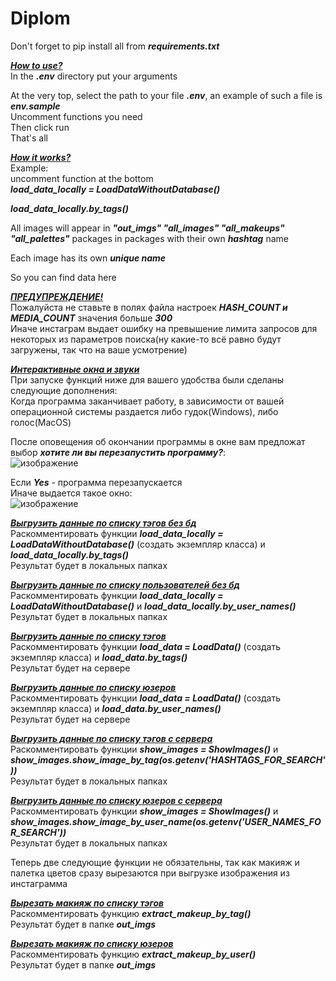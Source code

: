 # Diplom

Don't forget to pip install all from ***requirements.txt***

***<ins>How to use?</ins>***  
In the ***.env*** directory put your arguments  

At the very top, select the path to your file ***.env***, an example of such a file is ***env.sample***  
Uncomment functions you need  
Then click run  
That's all  

***<ins>How it works?</ins>***  
Example:  
uncomment function at the bottom   
***load_data_locally = LoadDataWithoutDatabase()***  

***load_data_locally.by_tags()***  
  
All images will appear in ***"out_imgs" "all_images" "all_makeups" "all_palettes"*** packages in packages with their own ***hashtag*** name  

Each image has its own ***unique name***  

So you can find data here  

***<ins>ПРЕДУПРЕЖДЕНИЕ!</ins>***  
Пожалуйста не ставьте в полях файла настроек ***HASH_COUNT и MEDIA_COUNT*** значения больше ***300***  
Иначе инстаграм выдает ошибку на превышение лимита запросов для некоторых из параметров поиска(ну какие-то всё равно будут загружены, так что на ваше усмотрение)

***<ins>Интерактивные окна и звуки</ins>***  
При запуске функций ниже для вашего удобства были сделаны следующие дополнения:  
Когда программа заканчивает работу, в зависимости от вашей операционной системы раздается либо гудок(Windows), либо голос(MacOS)  
  
 После оповещения об окончании программы в окне вам предложат выбор ***хотите ли вы перезапустить программу?***:  
 ![изображение](https://user-images.githubusercontent.com/49920406/119830047-8b227e00-bf04-11eb-8790-0a026ea6bf6e.png)

   
 Если ***Yes*** - программа перезапускается  
 Иначе выдается такое окно:  
![изображение](https://user-images.githubusercontent.com/49920406/119830118-9d042100-bf04-11eb-8557-147ca7b7491c.png)


  
***<ins>Выгрузить данные по списку тэгов без бд</ins>***  
Раскомментировать функции ***load_data_locally = LoadDataWithoutDatabase()*** (создать экземпляр класса) и ***load_data_locally.by_tags()***  
Результат будет в локальных папках  
  
***<ins>Выгрузить данные по списку пользователей без бд</ins>***  
Раскомментировать функции ***load_data_locally = LoadDataWithoutDatabase()*** и ***load_data_locally.by_user_names()***  
Результат будет в локальных папках  
  
***<ins>Выгрузить данные по списку тэгов</ins>***   
Раскомментировать функции ***load_data = LoadData()*** (создать экземпляр класса) и ***load_data.by_tags()***  
Результат будет на сервере  

***<ins>Выгрузить данные по списку юзеров</ins>***  
Раскомментировать функции ***load_data = LoadData()*** (создать экземпляр класса) и ***load_data.by_user_names()***  
Результат будет на сервере  

***<ins>Выгрузить данные по списку тэгов с сервера</ins>***  
Раскомментировать функции ***show_images = ShowImages()*** и ***show_images.show_image_by_tag(os.getenv('HASHTAGS_FOR_SEARCH'))***  
Результат будет в локальных папках  
  
***<ins>Выгрузить данные по списку юзеров с сервера</ins>***  
Раскомментировать функции ***show_images = ShowImages()*** и ***show_images.show_image_by_user_name(os.getenv('USER_NAMES_FOR_SEARCH'))***  
Результат будет в локальных папках   

Теперь две следующие функции не обязательны, так как макияж и палетка цветов сразу вырезаются при выгрузке изображения из инстаграмма

***<ins>Вырезать макияж по списку тэгов</ins>***  
Раскомментировать функцию ***extract_makeup_by_tag()***  
Результат будет в папке ***out_imgs***   

***<ins>Вырезать макияж по списку юзеров</ins>***  
Раскомментировать функцию ***extract_makeup_by_user()***  
Результат будет в папке ***out_imgs***   
